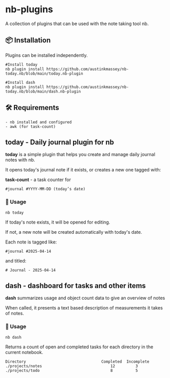 # nb-plugins

A collection of plugins that can be used with the note taking tool nb.

## 📦 Installation

Plugins can be installed independently.

```
#Install today
nb plugin install https://github.com/austinkmassey/nb-today.nb/blob/main/today.nb-plugin

#Install dash
nb plugin install https://github.com/austinkmassey/nb-today.nb/blob/main/dash.nb-plugin
```

## 🛠️ Requirements

    - nb installed and configured
    - awk (for task-count)

## **today** - Daily journal plugin for nb

**today** is a simple plugin that helps you create and manage daily journal notes with nb.

It opens today's journal note if it exists, or creates a new one tagged with:

**task-count** - a task counter for

```
#journal #YYYY-MM-DD (today’s date)
```

### 🚀 Usage

```
nb today
```

If today's note exists, it will be opened for editing.

If not, a new note will be created automatically with today's date.

Each note is tagged like:

```
#journal #2025-04-14
```

and titled:

```
# Journal - 2025-04-14
```

## **dash** - dashboard for tasks and other items

**dash** summarizes usage and object count data to give an overview of notes

When called, it presents a text based description of measurements it takes of notes.

### 🚀 Usage

```
nb dash
```

Returns a count of open and completed tasks for each directory in the current notebook.

```
Directory                                 Completed  Incomplete
./projects/notes                              12         3
./projects/todo                               8          5
```
